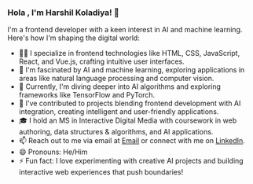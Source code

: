 ### Hola , I'm Harshil Koladiya! 👋

I'm a frontend developer with a keen interest in AI and machine learning. Here's how I'm shaping the digital world:

- 👨‍💻 I specialize in frontend technologies like HTML, CSS, JavaScript, React, and Vue.js, crafting intuitive user interfaces.
- 🤖 I'm fascinated by AI and machine learning, exploring applications in areas like natural language processing and computer vision.
- 🌱 Currently, I'm diving deeper into AI algorithms and exploring frameworks like TensorFlow and PyTorch.
- 💼 I've contributed to projects blending frontend development with AI integration, creating intelligent and user-friendly applications.
- 🎓 I hold an MS in Interactive Digital Media with coursework in web authoring, data structures & algorithms, and AI applications.
- 📫 Reach out to me via email at [Email](harshil.koladiya027@gmail.com) or connect with me on [LinkedIn](https://www.linkedin.com/in/harshilkoladiya).
- 😄 Pronouns: He/Him
- ⚡ Fun fact: I love experimenting with creative AI projects and building interactive web experiences that push boundaries!

<!-- Let's connect and innovate together at the intersection of frontend development and AI! -->
